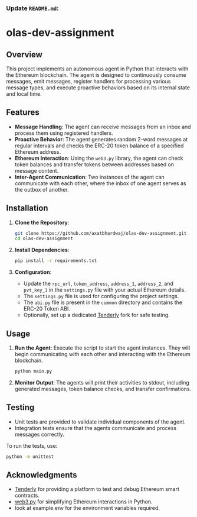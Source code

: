 ### Update `README.md`:

# olas-dev-assignment

## Overview

This project implements an autonomous agent in Python that interacts with the Ethereum blockchain. The agent is designed to continuously consume messages, emit messages, register handlers for processing various message types, and execute proactive behaviors based on its internal state and local time.

## Features

- **Message Handling**: The agent can receive messages from an inbox and process them using registered handlers.
- **Proactive Behavior**: The agent generates random 2-word messages at regular intervals and checks the ERC-20 token balance of a specified Ethereum address.
- **Ethereum Interaction**: Using the `web3.py` library, the agent can check token balances and transfer tokens between addresses based on message content.
- **Inter-Agent Communication**: Two instances of the agent can communicate with each other, where the inbox of one agent serves as the outbox of another.

## Installation

1. **Clone the Repository**:

   ```bash
   git clone https://github.com/axatbhardwaj/olas-dev-assignment.git
   cd olas-dev-assignment
   ```

2. **Install Dependencies**:

   ```bash
   pip install -r requirements.txt
   ```

3. **Configuration**:
   - Update the `rpc_url`, `token_address`, `address_1`, `address_2`, and `pvt_key_1` in the `settings.py` file with your actual Ethereum details.
   - The `settings.py` file is used for configuring the project settings.
   - The `abi.py` file is present in the `common` directory and contains the ERC-20 Token ABI.
   - Optionally, set up a dedicated [Tenderly](https://tenderly.co/) fork for safe testing.

## Usage

1. **Run the Agent**:
   Execute the script to start the agent instances. They will begin communicating with each other and interacting with the Ethereum blockchain.

   ```bash
   python main.py
   ```

2. **Monitor Output**:
   The agents will print their activities to stdout, including generated messages, token balance checks, and transfer confirmations.

## Testing

- Unit tests are provided to validate individual components of the agent.
- Integration tests ensure that the agents communicate and process messages correctly.

To run the tests, use:

```bash
python -m unittest
```

## Acknowledgments

- [Tenderly](https://tenderly.co/) for providing a platform to test and debug Ethereum smart contracts.
- [web3.py](https://web3py.readthedocs.io/en/stable/) for simplifying Ethereum interactions in Python.
- look at example.env for the environment variables required.
